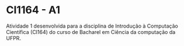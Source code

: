 # CI1164 - A1
Atividade 1 desenvolvida para a disciplina de Introdução à Computação Científica (CI164) do curso de Bacharel em Ciência da computação da UFPR.
